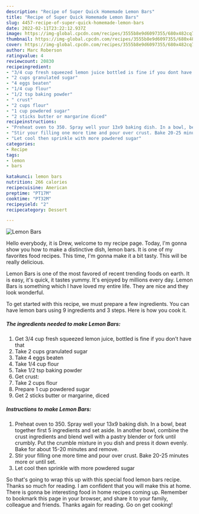 ```yaml
---
description: "Recipe of Super Quick Homemade Lemon Bars"
title: "Recipe of Super Quick Homemade Lemon Bars"
slug: 4457-recipe-of-super-quick-homemade-lemon-bars
date: 2022-02-11T23:22:12.937Z
image: https://img-global.cpcdn.com/recipes/3555b8e9d6097355/680x482cq70/lemon-bars-recipe-main-photo.jpg
thumbnail: https://img-global.cpcdn.com/recipes/3555b8e9d6097355/680x482cq70/lemon-bars-recipe-main-photo.jpg
cover: https://img-global.cpcdn.com/recipes/3555b8e9d6097355/680x482cq70/lemon-bars-recipe-main-photo.jpg
author: Marc Roberson
ratingvalue: 4
reviewcount: 20830
recipeingredient:
- "3/4 cup fresh squeezed lemon juice bottled is fine if you dont have that"
- "2 cups granulated sugar"
- "4 eggs beaten"
- "1/4 cup flour"
- "1/2 tsp baking powder"
- " crust"
- "2 cups flour"
- "1 cup powdered sugar"
- "2 sticks butter or margarine diced"
recipeinstructions:
- "Preheat oven to 350. Spray well your 13x9 baking dish. In a bowl, beat together first 5 ingredients and set aside. In another bowl, combine the crust ingredients and blend well with a pastry blender or fork until crumbly. Put the crumble mixture in you dish and press it down evenly. Bake for about 15-20 minutes and remove."
- "Stir your filling one more time and pour over crust. Bake 20-25 minutes more or until set."
- "Let cool then sprinkle with more powdered sugar"
categories:
- Recipe
tags:
- lemon
- bars

katakunci: lemon bars 
nutrition: 266 calories
recipecuisine: American
preptime: "PT17M"
cooktime: "PT32M"
recipeyield: "2"
recipecategory: Dessert

---
```



![Lemon Bars](https://img-global.cpcdn.com/recipes/3555b8e9d6097355/680x482cq70/lemon-bars-recipe-main-photo.jpg)

Hello everybody, it is Drew, welcome to my recipe page. Today, I'm gonna show you how to make a distinctive dish, lemon bars. It is one of my favorites food recipes. This time, I'm gonna make it a bit tasty. This will be really delicious.



Lemon Bars is one of the most favored of recent trending foods on earth. It is easy, it's quick, it tastes yummy. It's enjoyed by millions every day. Lemon Bars is something which I have loved my entire life. They are nice and they look wonderful.


To get started with this recipe, we must prepare a few ingredients. You can have lemon bars using 9 ingredients and 3 steps. Here is how you cook it.

<!--inarticleads1-->

##### The ingredients needed to make Lemon Bars:

1. Get 3/4 cup fresh squeezed lemon juice, bottled is fine if you don’t have that
1. Take 2 cups granulated sugar
1. Take 4 eggs beaten
1. Take 1/4 cup flour
1. Take 1/2 tsp baking powder
1. Get  crust:
1. Take 2 cups flour
1. Prepare 1 cup powdered sugar
1. Get 2 sticks butter or margarine, diced




<!--inarticleads2-->

##### Instructions to make Lemon Bars:

1. Preheat oven to 350. Spray well your 13x9 baking dish. In a bowl, beat together first 5 ingredients and set aside. In another bowl, combine the crust ingredients and blend well with a pastry blender or fork until crumbly. Put the crumble mixture in you dish and press it down evenly. Bake for about 15-20 minutes and remove.
1. Stir your filling one more time and pour over crust. Bake 20-25 minutes more or until set.
1. Let cool then sprinkle with more powdered sugar




So that's going to wrap this up with this special food lemon bars recipe. Thanks so much for reading. I am confident that you will make this at home. There is gonna be interesting food in home recipes coming up. Remember to bookmark this page in your browser, and share it to your family, colleague and friends. Thanks again for reading. Go on get cooking!
